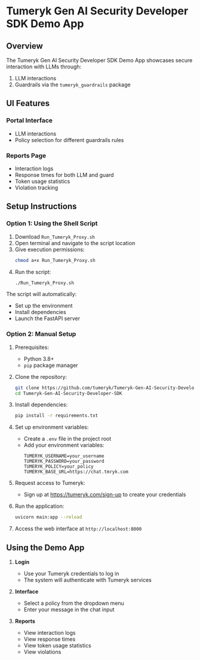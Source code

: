 # Tumeryk Gen AI Security Developer SDK Demo App

## Overview
The Tumeryk Gen AI Security Developer SDK Demo App showcases secure interaction with LLMs through:
1. LLM interactions 
2. Guardrails via the `tumeryk_guardrails` package

## UI Features

### Portal Interface
- LLM interactions 
- Policy selection for different guardrails rules

### Reports Page
- Interaction logs
- Response times for both LLM and guard
- Token usage statistics
- Violation tracking

## Setup Instructions

### Option 1: Using the Shell Script

1. Download `Run_Tumeryk_Proxy.sh`
2. Open terminal and navigate to the script location
3. Give execution permissions:
   ```bash
   chmod a+x Run_Tumeryk_Proxy.sh
   ```
4. Run the script:
   ```bash
   ./Run_Tumeryk_Proxy.sh
   ```

The script will automatically:
- Set up the environment
- Install dependencies
- Launch the FastAPI server

### Option 2: Manual Setup

1. Prerequisites:
   - Python 3.8+
   - `pip` package manager

2. Clone the repository:
   ```bash
   git clone https://github.com/tumeryk/Tumeryk-Gen-AI-Security-Developer-SDK.git
   cd Tumeryk-Gen-AI-Security-Developer-SDK
   ```

3. Install dependencies:
   ```bash
   pip install -r requirements.txt
   ```

4. Set up environment variables:
   - Create a `.env` file in the project root
   - Add your environment variables:
     ```
     TUMERYK_USERNAME=your_username
     TUMERYK_PASSWORD=your_password
     TUMERYK_POLICY=your_policy
     TUMERYK_BASE_URL=https://chat.tmryk.com
     ```

5. Request access to Tumeryk:
   - Sign up at https://tumeryk.com/sign-up to create your credentials

6. Run the application:
   ```bash
   uvicorn main:app --reload
   ```

7. Access the web interface at `http://localhost:8000`

## Using the Demo App

1. **Login**
   - Use your Tumeryk credentials to log in
   - The system will authenticate with Tumeryk services

2. **Interface**
   - Select a policy from the dropdown menu
   - Enter your message in the chat input

3. **Reports**
   - View interaction logs
   - View response times
   - View token usage statistics
   - View violations

